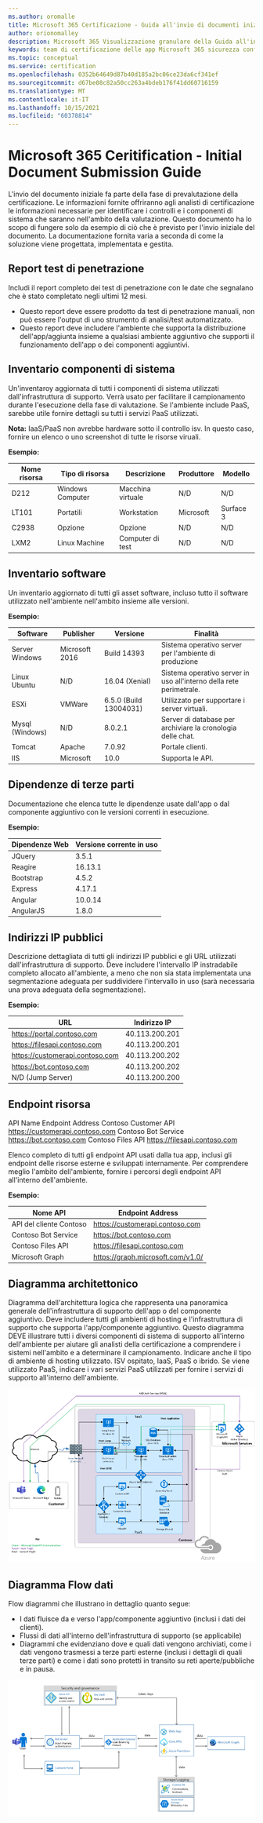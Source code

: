 ```yaml
---
ms.author: oromalle
title: Microsoft 365 Certificazione - Guida all'invio di documenti iniziale
author: orionomalley
description: Microsoft 365 Visualizzazione granulare della Guida all'invio della certificazione
keywords: team di certificazione delle app Microsoft 365 sicurezza conformità m365 invio documento iniziale
ms.topic: conceptual
ms.service: certification
ms.openlocfilehash: 0352b64649d87b40d185a2bc06ce23da6cf341ef
ms.sourcegitcommit: d67be08c82a50cc263a4bdeb176f41dd60716159
ms.translationtype: MT
ms.contentlocale: it-IT
ms.lasthandoff: 10/15/2021
ms.locfileid: "60378814"
---
```

# <a name="microsoft-365-ceritification---initial-document-submission-guide"></a>Microsoft 365 Ceritification - Initial Document Submission Guide

L'invio del documento iniziale fa parte della fase di prevalutazione della certificazione. Le informazioni fornite offriranno agli analisti di certificazione le informazioni necessarie per identificare i controlli e i componenti di sistema che saranno nell'ambito della valutazione. Questo documento ha lo scopo di fungere solo da esempio di ciò che è previsto per l'invio iniziale del documento. La documentazione fornita varia a seconda di come la soluzione viene progettata, implementata e gestita.

## <a name="penetration-test-report"></a>Report test di penetrazione

Includi il report completo dei test di penetrazione con le date che segnalano che è stato completato negli ultimi 12 mesi. 
-   Questo report deve essere prodotto da test di penetrazione manuali, non può essere l'output di uno strumento di analisi/test automatizzato.
-   Questo report deve includere l'ambiente che supporta la distribuzione dell'app/aggiunta insieme a qualsiasi ambiente aggiuntivo che supporti il funzionamento dell'app o dei componenti aggiuntivi.


## <a name="system-component-inventory"></a>Inventario componenti di sistema

Un'inventaroy aggiornata di tutti i componenti di sistema utilizzati dall'infrastruttura di supporto. Verrà usato per facilitare il campionamento durante l'esecuzione della fase di valutazione. Se l'ambiente include PaaS, sarebbe utile fornire dettagli su tutti i servizi PaaS utilizzati.

**Nota:** IaaS/PaaS non avrebbe hardware sotto il controllo isv.  In questo caso, fornire un elenco o uno screenshot di tutte le risorse viruali.

**Esempio:**

|Nome risorsa|    Tipo di risorsa| Descrizione|    Produttore|   Modello|
|-|-|-|-|-|
|D212|  Windows  Computer|   Macchina virtuale|    N/D| N/D|
|LT101| Portatili| Workstation|    Microsoft|  Surface 3|
|C2938| Opzione| Opzione|N/D|N/D|     
|LXM2|  Linux Machine|  Computer di test|N/D|N/D|       


## <a name="software-inventory"></a>Inventario software

Un inventario aggiornato di tutti gli asset software, incluso tutto il software utilizzato nell'ambiente nell'ambito insieme alle versioni.

**Esempio:**

|Software|  Publisher|  Versione|     Finalità|
|-|-|-|-|
|Server Windows|    Microsoft 2016 | Build 14393| Sistema operativo server per l'ambiente di produzione|.
|Linux Ubuntu|  N/D|    16.04 (Xenial)| Sistema operativo server in uso all'interno della rete perimetrale.|
|ESXi|  VMWare| 6.5.0 (Build 13004031)| Utilizzato per supportare i server virtuali.|
|Mysql (Windows)|   N/D|    8.0.2.1|    Server di database per archiviare la cronologia delle chat.|
|Tomcat|        Apache| 7.0.92| Portale clienti.|
|IIS|   Microsoft|  10.0|   Supporta le API.|


## <a name="third-party-dependencies"></a>Dipendenze di terze parti

Documentazione che elenca tutte le dipendenze usate dall'app o dal componente aggiuntivo con le versioni correnti in esecuzione.

**Esempio:**

|Dipendenze Web|  Versione corrente in uso|
|-|-|
|JQuery|    3.5.1|
|Reagire| 16.13.1|
|Bootstrap| 4.5.2|
|Express|   4.17.1|
|Angular|   10.0.14|
|AngularJS| 1.8.0|


## <a name="public-ip-addresses"></a>Indirizzi IP pubblici

Descrizione dettagliata di tutti gli indirizzi IP pubblici e gli URL utilizzati dall'infrastruttura di supporto. Deve includere l'intervallo IP instradabile completo allocato all'ambiente, a meno che non sia stata implementata una segmentazione adeguata per suddividere l'intervallo in uso (sarà necessaria una prova adeguata della segmentazione).

**Esempio:**

|URL|  Indirizzo IP|
|-|-|
|https://portal.contoso.com |40.113.200.201 |
|https://filesapi.contoso.com|  40.113.200.201|
|https://customerapi.contoso.com|   40.113.200.202|
|https://bot.contoso.com|   40.113.200.202|
|N/D (Jump Server)| 40.113.200.200|


## <a name="resource-endpoints"></a>Endpoint risorsa

API Name Endpoint Address Contoso Customer API    https://customerapi.contoso.com Contoso Bot Service https://bot.contoso.com Contoso Files API   https://filesapi.contoso.com

Elenco completo di tutti gli endpoint API usati dalla tua app, inclusi gli endpoint delle risorse esterne e sviluppati internamente. Per comprendere meglio l'ambito dell'ambiente, fornire i percorsi degli endpoint API all'interno dell'ambiente.

**Esempio:**

|Nome API|  Endpoint Address|
|-|-|
|API del cliente Contoso|  https://customerapi.contoso.com|
|Contoso Bot Service|   https://bot.contoso.com|
|Contoso Files API| https://filesapi.contoso.com|
|Microsoft Graph| https://graph.microsoft.com/v1.0/|


## <a name="architectural-diagram"></a>Diagramma architettonico

Diagramma dell'architettura logica che rappresenta una panoramica generale dell'infrastruttura di supporto dell'app o del componente aggiuntivo. Deve includere tutti gli ambienti di hosting e l'infrastruttura di supporto che supporta l'app/componente aggiuntivo. Questo diagramma DEVE illustrare tutti i diversi componenti di sistema di supporto all'interno dell'ambiente per aiutare gli analisti della certificazione a comprendere i sistemi nell'ambito e a determinare il campionamento. Indicare anche il tipo di ambiente di hosting utilizzato. ISV ospitato, IaaS, PaaS o ibrido. Se viene utilizzato PaaS, indicare i vari servizi PaaS utilizzati per fornire i servizi di supporto all'interno dell'ambiente.

![Diagramma architettonico](../media/Architecturaldiagram.png)

## <a name="data-flow-diagram"></a>Diagramma Flow dati

Flow diagrammi che illustrano in dettaglio quanto segue:
-   I dati fluisce da e verso l'app/componente aggiuntivo (inclusi i dati dei clienti).
-   Flussi di dati all'interno dell'infrastruttura di supporto (se applicabile)
-   Diagrammi che evidenziano dove e quali dati vengono archiviati, come i dati vengono trasmessi a terze parti esterne (inclusi i dettagli di quali terze parti) e come i dati sono protetti in transito su reti aperte/pubbliche e in pausa.

![Diagramma Flow dati](../media/Dataflowdiagram.png)



